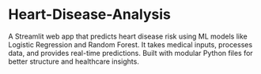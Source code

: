 # Heart-Disease-Analysis
A Streamlit web app that predicts heart disease risk using ML models like Logistic Regression and Random Forest. It takes medical inputs, processes data, and provides real-time predictions. Built with modular Python files for better structure and healthcare insights.
